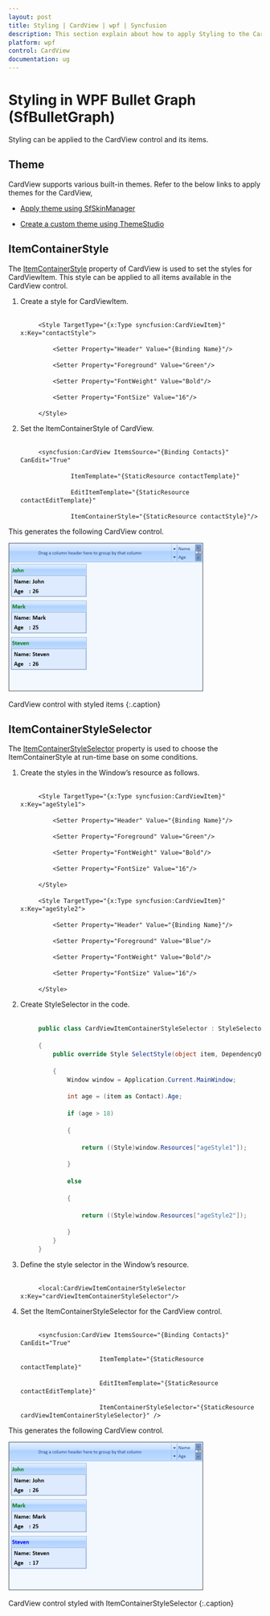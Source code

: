 ```yaml
---
layout: post
title: Styling | CardView | wpf | Syncfusion
description: This section explain about how to apply Styling to the CardView control and its items.
platform: wpf
control: CardView
documentation: ug
---
```


# Styling in WPF Bullet Graph (SfBulletGraph)

Styling can be applied to the CardView control and its items. 

## Theme

CardView supports various built-in themes. Refer to the below links to apply themes for the CardView,

  * [Apply theme using SfSkinManager](https://help.syncfusion.com/wpf/themes/skin-manager)
	
  * [Create a custom theme using ThemeStudio](https://help.syncfusion.com/wpf/themes/theme-studio#creating-custom-theme)

## ItemContainerStyle

The [ItemContainerStyle](https://docs.microsoft.com/en-us/dotnet/api/system.windows.controls.itemscontrol.itemcontainerstyle?view=netframework-4.7.2) property of CardView is used to set the styles for CardViewItem. This style can be applied to all items available in the CardView control.

1. Create a style for CardViewItem.

   ~~~ xaml

		<Style TargetType="{x:Type syncfusion:CardViewItem}" x:Key="contactStyle">

			<Setter Property="Header" Value="{Binding Name}"/>

			<Setter Property="Foreground" Value="Green"/>

			<Setter Property="FontWeight" Value="Bold"/>

			<Setter Property="FontSize" Value="16"/>

		</Style>

   ~~~
   
2. Set the ItemContainerStyle of CardView.
   
   ~~~ xaml

		<syncfusion:CardView ItemsSource="{Binding Contacts}" CanEdit="True" 

				 ItemTemplate="{StaticResource contactTemplate}"

				 EditItemTemplate="{StaticResource contactEditTemplate}"

				 ItemContainerStyle="{StaticResource contactStyle}"/>

   ~~~
   
This generates the following CardView control.

![CardView control with styled items](Styling_images/Styling_img1.png)

CardView control with styled items
{:.caption}

## ItemContainerStyleSelector

The [ItemContainerStyleSelector](https://docs.microsoft.com/en-us/dotnet/api/system.windows.controls.itemscontrol.itemcontainerstyleselector?view=netframework-4.7.2) property is used to choose the ItemContainerStyle at run-time base on some conditions. 

1. Create the styles in the Window’s resource as follows.

   ~~~ xaml

		<Style TargetType="{x:Type syncfusion:CardViewItem}" x:Key="ageStyle1">

			<Setter Property="Header" Value="{Binding Name}"/>

			<Setter Property="Foreground" Value="Green"/>

			<Setter Property="FontWeight" Value="Bold"/>

			<Setter Property="FontSize" Value="16"/>

		</Style>

		<Style TargetType="{x:Type syncfusion:CardViewItem}" x:Key="ageStyle2">

			<Setter Property="Header" Value="{Binding Name}"/>

			<Setter Property="Foreground" Value="Blue"/>

			<Setter Property="FontWeight" Value="Bold"/>

			<Setter Property="FontSize" Value="16"/>

		</Style>

   ~~~
   
2. Create StyleSelector in the code.

   ~~~ csharp

		public class CardViewItemContainerStyleSelector : StyleSelector

		{
			public override Style SelectStyle(object item, DependencyObject container)

			{
				Window window = Application.Current.MainWindow;

				int age = (item as Contact).Age;

				if (age > 18)

				{

					return ((Style)window.Resources["ageStyle1"]);

				}

				else

				{

					return ((Style)window.Resources["ageStyle2"]);

				}
			}
		}

   ~~~

3. Define the style selector in the Window’s resource.


   ~~~ xaml

		<local:CardViewItemContainerStyleSelector x:Key="cardViewItemContainerStyleSelector"/>

   ~~~

4. Set the ItemContainerStyleSelector for the CardView control.


   ~~~ xaml

		<syncfusion:CardView ItemsSource="{Binding Contacts}" CanEdit="True" 

						 ItemTemplate="{StaticResource contactTemplate}"

						 EditItemTemplate="{StaticResource contactEditTemplate}"

						 ItemContainerStyleSelector="{StaticResource cardViewItemContainerStyleSelector}" />

   ~~~

This generates the following CardView control.

![CardView control styled with ItemContainerStyleSelector](Styling_images/Styling_img2.png)

CardView control styled with ItemContainerStyleSelector
{:.caption}